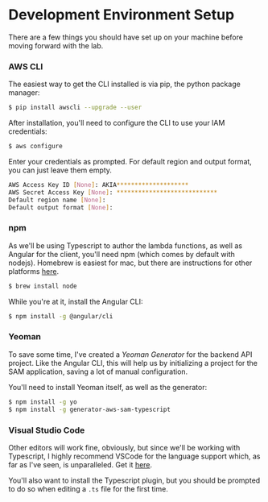 # Development Environment Setup
There are a few things you should have set up on your machine before moving forward with the lab.

### AWS CLI
The easiest way to get the CLI installed is via pip, the python package manager:
```bash
$ pip install awscli --upgrade --user
```
After installation, you'll need to configure the CLI to use your IAM credentials:
```bash
$ aws configure
```
Enter your credentials as prompted.  For default region and output format, you can just leave them empty.
```bash
AWS Access Key ID [None]: AKIA******************** 
AWS Secret Access Key [None]: **************************** 
Default region name [None]: 
Default output format [None]: 
```

### npm
As we'll be using Typescript to author the lambda functions, as well as Angular for the client, you'll need npm (which comes by default with nodejs).  Homebrew is easiest for mac, but there are instructions for other platforms [here](https://www.npmjs.com/get-npm).
```bash
$ brew install node
```
While you're at it, install the Angular CLI:
```bash
$ npm install -g @angular/cli
```

### Yeoman
To save some time, I've created a *Yeoman Generator* for the backend API project.  Like the Angular CLI, this will help us by initializing a project for the SAM application, saving a lot of manual configuration.

You'll need to install Yeoman itself, as well as the generator:
```bash
$ npm install -g yo
$ npm install -g generator-aws-sam-typescript
```

### Visual Studio Code
Other editors will work fine, obviously, but since we'll be working with Typescript, I highly recommend VSCode for the language support which, as far as I've seen, is unparalleled.  Get it [here](https://code.visualstudio.com/download).

You'll also want to install the Typescript plugin, but you should be prompted to do so when editing a `.ts` file for the first time.